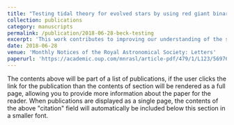 ```yaml
---
title: "Testing tidal theory for evolved stars by using red giant binaries observed by Kepler"
collection: publications
category: manuscripts
permalink: /publication/2018-06-28-beck-testing
excerpt: 'This work contributes to improving our understanding of the secular evolution of star--planet and multiple-star systems by leveraging asteroseismic analyses of red giants in binaries and recent results from the theory of tidal dissipation.'
date: 2018-06-28
venue: 'Monthly Notices of the Royal Astronomical Society: Letters'
paperurl: 'https://academic.oup.com/mnrasl/article-pdf/479/1/L123/56976736/mnrasl_479_1_l123.pdf'
---
```


The contents above will be part of a list of publications, if the user clicks the link for the publication than the contents of section will be rendered as a full page, allowing you to provide more information about the paper for the reader. When publications are displayed as a single page, the contents of the above "citation" field will automatically be included below this section in a smaller font.
